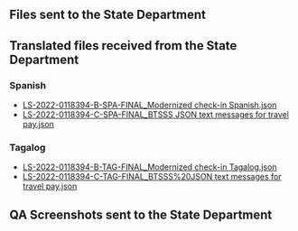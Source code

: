 ## Files sent to the State Department

## Translated files received from the State Department

### Spanish
- [LS-2022-0118394-B-SPA-FINAL_Modernized check-in Spanish.json](https://github.com/department-of-veterans-affairs/va.gov-team/blob/master/products/health-care/checkin/translations/2023_Q4/LS-2022-0118394-B-SPA-FINAL_Modernized%20check-in%20Spanish.json)
- [LS-2022-0118394-C-SPA-FINAL_BTSSS JSON text messages for travel pay.json](https://github.com/department-of-veterans-affairs/va.gov-team/blob/master/products/health-care/checkin/translations/2023_Q4/LS-2022-0118394-C-SPA-FINAL_BTSSS%20JSON%20text%20messages%20for%20travel%20pay.json)

### Tagalog
- [LS-2022-0118394-B-TAG-FINAL_Modernized check-in Tagalog.json](https://github.com/department-of-veterans-affairs/va.gov-team/blob/master/products/health-care/checkin/translations/2023_Q4/LS-2022-0118394-B-TAG-FINAL_Modernized%20check-in%20Tagalog.json)
- [LS-2022-0118394-C-TAG-FINAL_BTSSS%20JSON text messages for travel pay.json](https://github.com/department-of-veterans-affairs/va.gov-team/blob/master/products/health-care/checkin/translations/2023_Q4/LS-2022-0118394-C-TAG-FINAL_BTSSS%20JSON%20text%20messages%20for%20travel%20pay.json)

## QA Screenshots sent to the State Department
